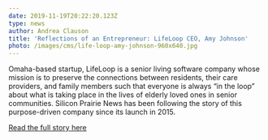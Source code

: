 ```yaml
---
date: 2019-11-19T20:22:20.123Z
type: news
author: Andrea Clauson
title: 'Reflections of an Entrepreneur: LifeLoop CEO, Amy Johnson'
photo: /images/cms/life-loop-amy-johnson-960x640.jpg
---
```

Omaha-based startup, LifeLoop is a senior living software company whose mission is to preserve the connections between residents, their care providers, and family members such that everyone is always “in the loop” about what is taking place in the lives of elderly loved ones in senior communities.  Silicon Prairie News has been following the story of this purpose-driven company since its launch in 2015.

[Read the full story here](https://siliconprairienews.com/2019/11/reflections-of-an-entrepreneur-lifeloop-ceo-amy-johnson/?fbclid=IwAR1FpZbhtg1s_kKsPpn53fj7PgIV-n5dNo69X9vfvNEcfy4MgY6X0kcPXdA)
